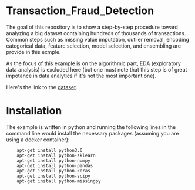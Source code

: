 # Transaction_Fraud_Detection

The goal of this repository is to show a step-by-step procedure toward analyzing a big dataset containing hundreds of thousands of transactions. Common steps such as missing value imputation, outlier removal, encoding categorical data, feature selection, model selection, and ensembling are provide in this exmple.

As the focus of this example is on the algorithmic part, EDA (exploratory data analysis) is excluded here (but one must note that this step is of great impotance in data analytics if it's not the most important one).

Here's the link to the [dataset](https://www.kaggle.com/c/ieee-fraud-detection/data).

# Installation
The example is written in python and running the following lines in the command line would install the necessary packages (assuming you are using a docker container):

        apt-get install python3.6
        apt-get install python-sklearn
        apt-get install python-numpy
        apt-get install python-pandas
        apt-get install python-keras
        apt-get install python-scipy
        apt-get install python-missingpy
        

